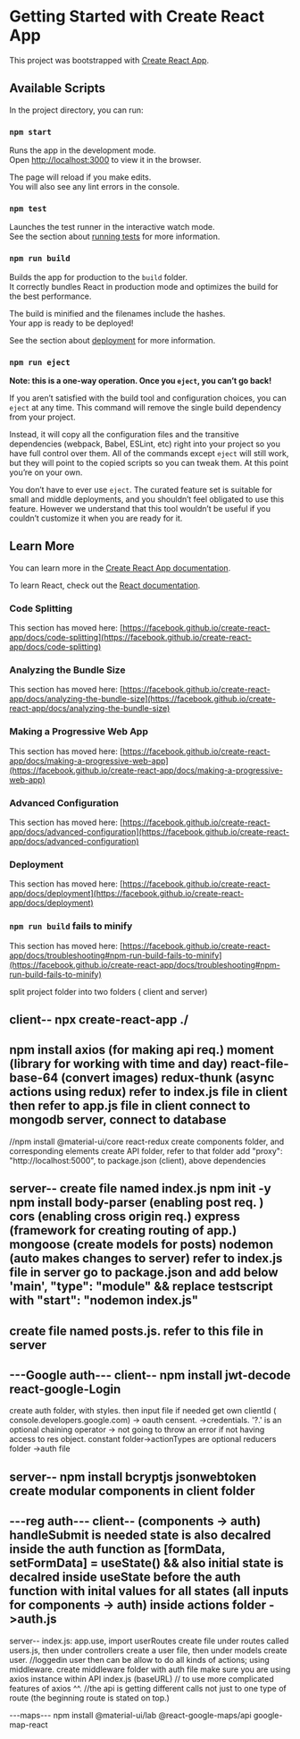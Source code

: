 # Getting Started with Create React App

This project was bootstrapped with [Create React App](https://github.com/facebook/create-react-app).

## Available Scripts

In the project directory, you can run:

### `npm start`

Runs the app in the development mode.\
Open [http://localhost:3000](http://localhost:3000) to view it in the browser.

The page will reload if you make edits.\
You will also see any lint errors in the console.

### `npm test`

Launches the test runner in the interactive watch mode.\
See the section about [running tests](https://facebook.github.io/create-react-app/docs/running-tests) for more information.

### `npm run build`

Builds the app for production to the `build` folder.\
It correctly bundles React in production mode and optimizes the build for the best performance.

The build is minified and the filenames include the hashes.\
Your app is ready to be deployed!

See the section about [deployment](https://facebook.github.io/create-react-app/docs/deployment) for more information.

### `npm run eject`

**Note: this is a one-way operation. Once you `eject`, you can’t go back!**

If you aren’t satisfied with the build tool and configuration choices, you can `eject` at any time. This command will remove the single build dependency from your project.

Instead, it will copy all the configuration files and the transitive dependencies (webpack, Babel, ESLint, etc) right into your project so you have full control over them. All of the commands except `eject` will still work, but they will point to the copied scripts so you can tweak them. At this point you’re on your own.

You don’t have to ever use `eject`. The curated feature set is suitable for small and middle deployments, and you shouldn’t feel obligated to use this feature. However we understand that this tool wouldn’t be useful if you couldn’t customize it when you are ready for it.

## Learn More

You can learn more in the [Create React App documentation](https://facebook.github.io/create-react-app/docs/getting-started).

To learn React, check out the [React documentation](https://reactjs.org/).

### Code Splitting

This section has moved here: [https://facebook.github.io/create-react-app/docs/code-splitting](https://facebook.github.io/create-react-app/docs/code-splitting)

### Analyzing the Bundle Size

This section has moved here: [https://facebook.github.io/create-react-app/docs/analyzing-the-bundle-size](https://facebook.github.io/create-react-app/docs/analyzing-the-bundle-size)

### Making a Progressive Web App

This section has moved here: [https://facebook.github.io/create-react-app/docs/making-a-progressive-web-app](https://facebook.github.io/create-react-app/docs/making-a-progressive-web-app)

### Advanced Configuration

This section has moved here: [https://facebook.github.io/create-react-app/docs/advanced-configuration](https://facebook.github.io/create-react-app/docs/advanced-configuration)

### Deployment

This section has moved here: [https://facebook.github.io/create-react-app/docs/deployment](https://facebook.github.io/create-react-app/docs/deployment)

### `npm run build` fails to minify

This section has moved here: [https://facebook.github.io/create-react-app/docs/troubleshooting#npm-run-build-fails-to-minify](https://facebook.github.io/create-react-app/docs/troubleshooting#npm-run-build-fails-to-minify)


split project folder into two folders ( client and server)

client--
npx create-react-app ./
--
npm install 
    axios (for making api req.)
    moment (library for working with time and day)
    react-file-base-64 (convert images)
    redux-thunk (async actions using redux)
refer to index.js file in client
then refer to app.js file in client
connect to mongodb server, connect to database
--
//npm install 
    @material-ui/core 
    react-redux
create components folder, and corresponding elements
create API folder, refer to that folder
add "proxy": "http://localhost:5000", to package.json (client), above dependencies


server--
create file named index.js
npm init -y 
npm install 
    body-parser (enabling post req. )
    cors (enabling cross origin req.)
    express (framework for creating routing of app.)
    mongoose (create models for posts)
    nodemon (auto makes changes to server)
refer to index.js file in server
go to package.json and add below 'main', "type": "module" && 
replace testscript with "start": "nodemon index.js"
--
create file named posts.js. refer to this file in server
--


---Google auth---
client--
npm install
    jwt-decode
    react-google-Login
--
create auth folder, with styles. then input file if needed
get own clientId ( console.developers.google.com) -> oauth censent.  ->credentials. 
'?.' is an optional chaining operator -> not going to throw an error if not having access to res object.
constant folder->actionTypes are optional
reducers folder ->auth file

server--
npm install
    bcryptjs
    jsonwebtoken
create modular components in client folder
--

---reg auth---
client--
(components -> auth)
handleSubmit is needed
state is also decalred inside the auth function as [formData, setFormData] = useState() &&
also initial state is decalred inside useState before the auth function with inital values for all states (all inputs for components -> auth)
inside actions folder ->auth.js
--

server--
index.js: app.use, import userRoutes
create file under routes called users.js, 
then under controllers create a user file, 
then under models create user.
//loggedin user then can be allow to do all kinds of actions; using middleware.
create middleware folder with auth file
make sure you are using axios instance within API index.js (baseURL) 
// to use more complicated features of axios ^^. 
//the api is getting different calls not just to one type of route (the beginning route is stated on top.)


---maps---
npm install @material-ui/lab @react-google-maps/api google-map-react
